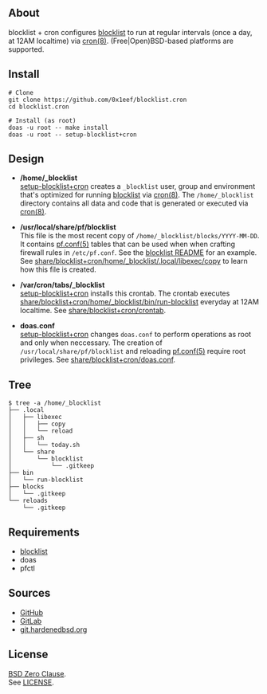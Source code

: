 ## About

blocklist + cron configures
[blocklist](https://github.com/0x1eef/blocklist#readme)
to run at regular intervals (once a day, at 12AM localtime)
via [cron(8)](https://man.freebsd.org/cgi/man.cgi?cron(8)).
(Free|Open)BSD-based platforms are supported.

## Install

    # Clone
    git clone https://github.com/0x1eef/blocklist.cron
    cd blocklist.cron

    # Install (as root)
    doas -u root -- make install
    doas -u root -- setup-blocklist+cron

## Design

* **/home/_blocklist** <br>
  [setup-blocklist+cron](bin/setup-blocklist+cron) creates a
  `_blocklist` user, group and environment that's optimized for
  running
  [blocklist](https://github.com/0x1eef/blocklist#readme) via
  [cron(8)](https://man.freebsd.org/cgi/man.cgi?cron(8)). The `/home/_blocklist`
  directory contains all data and code that is generated or executed via
  [cron(8)](https://man.freebsd.org/cgi/man.cgi?cron(8)).

* **/usr/local/share/pf/blocklist** <br>
  This file is the most recent copy of `/home/_blocklist/blocks/YYYY-MM-DD`. It
  contains [pf.conf(5)](https://man.freebsd.org/cgi/man.cgi?pf.conf(5)) tables that
  can be used when when crafting firewall rules in `/etc/pf.conf`. See the
  [blocklist README](https://github.com/0x1eef/blocklist#readme)
  for an example. See
  [share/blocklist+cron/home/_blocklist/.local/libexec/copy](share/blocklist+cron/home/_blocklist/.local/libexec/copy)
  to learn how this file is created.

* **/var/cron/tabs/_blocklist** <br>
  [setup-blocklist+cron](bin/setup-blocklist+cron) installs this crontab.
  The crontab executes
  [share/blocklist+cron/home/_blocklist/bin/run-blocklist](share/blocklist+cron/home/_blocklist/bin/run-blocklist)
  everyday at 12AM localtime. See
  [share/blocklist+cron/crontab](share/blocklist+cron/cron).

* **doas.conf** <br>
  [setup-blocklist+cron](setup-blocklist+cron) changes `doas.conf` to perform
  operations as root and only when neccessary. The creation of `/usr/local/share/pf/blocklist`
  and reloading
  [pf.conf(5)](https://man.freebsd.org/cgi/man.cgi?pf.conf(5))
  require root privileges.
  See [share/blocklist+cron/doas.conf](share/blocklist+cron/doas.conf).

## Tree

    $ tree -a /home/_blocklist
    ├── .local
    │   ├── libexec
    │   │   ├── copy
    │   │   └── reload
    │   ├── sh
    │   │   └── today.sh
    │   └── share
    │       └── blocklist
    │           └── .gitkeep
    ├── bin
    │   └── run-blocklist
    ├── blocks
    │   └── .gitkeep
    └── reloads
        └── .gitkeep

## Requirements

* [blocklist](https://github.com/0x1eef/blocklist#readme)
* doas
* pfctl

## Sources

* [GitHub](https://github.com/0x1eef/blocklist.cron)
* [GitLab](https://gitlab.com/0x1eef/blocklist.cron)
* [git.hardenedbsd.org](https://git.hardenedbsd.org/0x1eef/blocklist.cron)

## License

[BSD Zero Clause](https://choosealicense.com/licenses/0bsd/).
<br>
See [LICENSE](./LICENSE).
